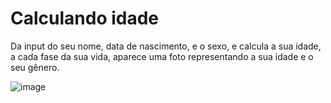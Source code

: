 # Calculando idade
Da input do seu nome, data de nascimento, e o sexo, e calcula a sua idade, a cada fase da sua vida, aparece uma foto representando a sua idade e o seu gênero.  

![image](https://user-images.githubusercontent.com/69824782/103102940-41ec9c00-45fd-11eb-8d9f-46ea9cdf516a.png)
